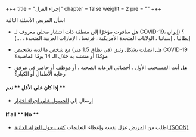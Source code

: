 +++
title = "إجراء العزل"
chapter = false
weight = 2
pre = "<b></b>"
+++

اسأل المريض الأسئلة التالية
* هل سافرت مؤخرًا إلى منطقة ذات انتشار محلي معروف لـ COVID-19؟ (إيران ، إيطاليا ، إسبانيا ، الولايات المتحدة الأمريكية ، فرنسا ، الإمارات العربية المتحدة ، ...)

* هل اتصلت بشكل وثيق (في نطاق 1.5 متر) مع شخص ما لديه تشخيص COVID-19 مؤكدًا أو مشتبه به خلال الـ 14 يومًا الماضية؟

* هل أنت المستجيب الأول ، أخصائي الرعاية الصحية ، أو موظف أو حاضر في مرفق رعاية الأطفال أو الكبار؟

#### إذا كان على الأقل ** نعم **
- إرسال إلى [الحصول على إجراء اختبار](/Covid19-Page/public/typicalprocedures/testedprocedure)  


#### If all ** No **
- اطلب من المريض عزل نفسه وإعطاء التعليمات [كتيب حول العزلة الذاتية (SOON)](/Soon/)
